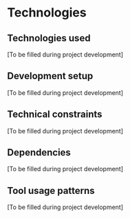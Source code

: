 # Technologies

## Technologies used
[To be filled during project development]

## Development setup
[To be filled during project development]

## Technical constraints
[To be filled during project development]

## Dependencies
[To be filled during project development]

## Tool usage patterns
[To be filled during project development]
